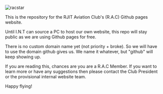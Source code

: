 ![racstar](https://github.com/user-attachments/assets/cf38eda2-d583-44c9-bfae-1403e70d3698)


This is the repository for the RJIT Aviation Club's (R.A.C) Github pages website.

Until I.N.T can source a PC to host our own website, this repo will stay public as we are using Github pages for free.

There is no custom domain name yet (not priority + broke). So we will have to use the domain github gives us. We name it whatever, but "github" will keep showing up. 

If you are reading this, chances are you are a R.A.C Member. If you want to learn more or have any suggestions then please contact the Club President or the provisional internal website team.

Happy flying!

